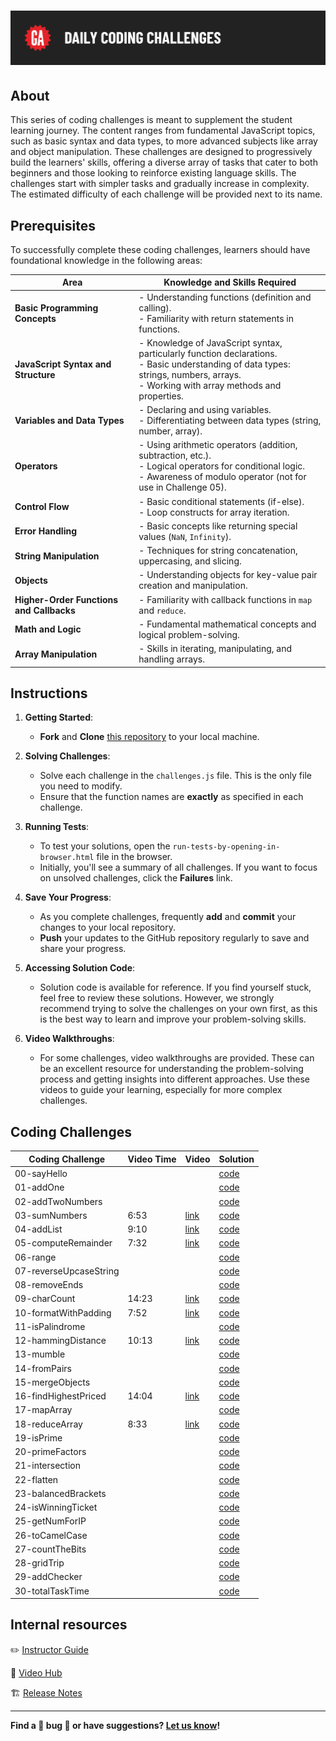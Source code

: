 # ![Daily Coding Challenges](./assets/hero.png)

## About

This series of coding challenges is meant to supplement the student learning journey. The content ranges from fundamental JavaScript topics, such as basic syntax and data types, to more advanced subjects like array and object manipulation. These challenges are designed to progressively build the learners' skills, offering a diverse array of tasks that cater to both beginners and those looking to reinforce existing language skills. The challenges start with simpler tasks and gradually increase in complexity. The estimated difficulty of each challenge will be provided next to its name. 

## Prerequisites

To successfully complete these coding challenges, learners should have foundational knowledge in the following areas:

| Area                                       | Knowledge and Skills Required                                                    |
|--------------------------------------------|----------------------------------------------------------------------------------|
| **Basic Programming Concepts**             | - Understanding functions (definition and calling).<br>- Familiarity with return statements in functions. |
| **JavaScript Syntax and Structure**        | - Knowledge of JavaScript syntax, particularly function declarations.<br>- Basic understanding of data types: strings, numbers, arrays.<br>- Working with array methods and properties. |
| **Variables and Data Types**               | - Declaring and using variables.<br>- Differentiating between data types (string, number, array). |
| **Operators**                              | - Using arithmetic operators (addition, subtraction, etc.).<br>- Logical operators for conditional logic.<br>- Awareness of modulo operator (not for use in Challenge 05). |
| **Control Flow**                           | - Basic conditional statements (if-else).<br>- Loop constructs for array iteration. |
| **Error Handling**                         | - Basic concepts like returning special values (`NaN`, `Infinity`). |
| **String Manipulation**                    | - Techniques for string concatenation, uppercasing, and slicing. |
| **Objects**                                | - Understanding objects for key-value pair creation and manipulation. |
| **Higher-Order Functions and Callbacks**   | - Familiarity with callback functions in `map` and `reduce`. |
| **Math and Logic**                         | - Fundamental mathematical concepts and logical problem-solving. |
| **Array Manipulation**                     | - Skills in iterating, manipulating, and handling arrays. |

## Instructions

1. **Getting Started**:
    - **Fork** and **Clone** [this repository](https://git.generalassemb.ly/modular-curriculum-all-courses/daily-coding-challenges) to your local machine.

1. **Solving Challenges**:
    - Solve each challenge in the `challenges.js` file. This is the only file you need to modify.
    - Ensure that the function names are **exactly** as specified in each challenge.

2. **Running Tests**:
    - To test your solutions, open the `run-tests-by-opening-in-browser.html` file in the browser.
    - Initially, you'll see a summary of all challenges. If you want to focus on unsolved challenges, click the **Failures** link.

3. **Save Your Progress**:
    - As you complete challenges, frequently **add** and **commit** your changes to your local repository.
    - **Push** your updates to the GitHub repository regularly to save and share your progress.
  
4. **Accessing Solution Code**:
    - Solution code is available for reference. If you find yourself stuck, feel free to review these solutions. However, we strongly recommend trying to solve the challenges on your own first, as this is the best way to learn and improve your problem-solving skills.

5. **Video Walkthroughs**:
    - For some challenges, video walkthroughs are provided. These can be an excellent resource for understanding the problem-solving process and getting insights into different approaches. Use these videos to guide your learning, especially for more complex challenges.

## Coding Challenges

| Coding Challenge       | Video Time | Video                 | Solution                                                         |
|------------------------|------------|-----------------------|------------------------------------------------------------------|
| 00-sayHello            |            |                       | [code](./solution-code/README.md/#challenge-00-sayhello-example) |
| 01-addOne              |            |                       | [code](./solution-code/README.md/#challenge-01-addone) |
| 02-addTwoNumbers       |            |                       | [code](./solution-code/README.md/#challenge-02-addtwonumbers) |
| 03-sumNumbers          |  6:53      | [link](#tktk)         | [code](./solution-code/README.md/#challenge-03-sumnumbers) |
| 04-addList             |  9:10      | [link](#tktk)         | [code](./solution-code/README.md/#challenge-04-addlist) |
| 05-computeRemainder    |  7:32      | [link](#tktk)         | [code](./solution-code/README.md/#challenge-05-computeremainder) |
| 06-range               |            |                       | [code](./solution-code/README.md/#challenge-06-range) |
| 07-reverseUpcaseString |            |                       | [code](./solution-code/README.md/#challenge-07-reverseupcasestring) |
| 08-removeEnds          |            |                       | [code](./solution-code/README.md/#challenge-08-removeends) |
| 09-charCount           | 14:23      | [link](#tktk)         | [code](./solution-code/README.md/#challenge-09-charcount) |
| 10-formatWithPadding   |  7:52      | [link](#tktk)         | [code](./solution-code/README.md/#challenge-10-formatwithpadding) |
| 11-isPalindrome        |            |                       | [code](./solution-code/README.md/#challenge-11-ispalindrome) |
| 12-hammingDistance     | 10:13      | [link](#tktk)         | [code](./solution-code/README.md/#challenge-12-hammingdistance) |
| 13-mumble              |            |                       | [code](./solution-code/README.md/#challenge-13-mumble) |
| 14-fromPairs           |            |                       | [code](./solution-code/README.md/#challenge-14-frompairs) |
| 15-mergeObjects        |            |                       | [code](./solution-code/README.md/#challenge-15-mergeobjects) |
| 16-findHighestPriced   | 14:04      | [link](#tktk)         | [code](./solution-code/README.md/#challenge-16-findhighestpriced) |
| 17-mapArray            |            |                       | [code](./solution-code/README.md/#challenge-17-maparray) |
| 18-reduceArray         |  8:33      | [link](#tktk)         | [code](./solution-code/README.md/#challenge-18-reducearray) |
| 19-isPrime             |            |                       | [code](./solution-code/README.md/#challenge-19-isprime) |
| 20-primeFactors        |            |                       | [code](./solution-code/README.md/#challenge-20-primefactors) |
| 21-intersection        |            |                       | [code](./solution-code/README.md/#challenge-21-intersection) |
| 22-flatten             |            |                       | [code](./solution-code/README.md/#challenge-22-flatten) |
| 23-balancedBrackets    |            |                       | [code](./solution-code/README.md/#challenge-23-balancedbrackets) |
| 24-isWinningTicket     |            |                       | [code](./solution-code/README.md/#challenge-24-iswinningticket) |
| 25-getNumForIP         |            |                       | [code](./solution-code/README.md/#challenge-25-getnumforip) |
| 26-toCamelCase         |            |                       | [code](./solution-code/README.md/#challenge-26-tocamelcase) |
| 27-countTheBits        |            |                       | [code](./solution-code/README.md/#challenge-27-countthebits) |
| 28-gridTrip            |            |                       | [code](./solution-code/README.md/#challenge-28-gridtrip) |
| 29-addChecker          |            |                       | [code](./solution-code/README.md/#challenge-29-addchecker) |
| 30-totalTaskTime       |            |                       | [code](./solution-code/README.md/#challenge-30-totaltasktime) |

## Internal resources

✏️ [Instructor Guide](./internal-resources/instructor-guide.md)

🎥 [Video Hub](./internal-resources/video-hub.md)

🏗️ [Release Notes](./internal-resources/release-notes.md)

---

**Find a 👾 bug 👾 or have suggestions? [Let us know](https://git.generalassemb.ly/modular-curriculum-all-courses/universal-resources-internal/blob/main/module-feedback.md)!**
